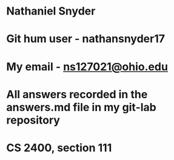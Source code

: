 # Nathaniel Snyder
# Git hum user - nathansnyder17
# My email - ns127021@ohio.edu
# All answers recorded in the answers.md file in my git-lab repository
# CS 2400, section 111
